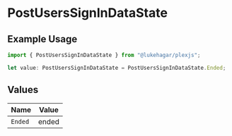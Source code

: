 # PostUsersSignInDataState

## Example Usage

```typescript
import { PostUsersSignInDataState } from "@lukehagar/plexjs";

let value: PostUsersSignInDataState = PostUsersSignInDataState.Ended;
```

## Values

| Name    | Value   |
| ------- | ------- |
| `Ended` | ended   |